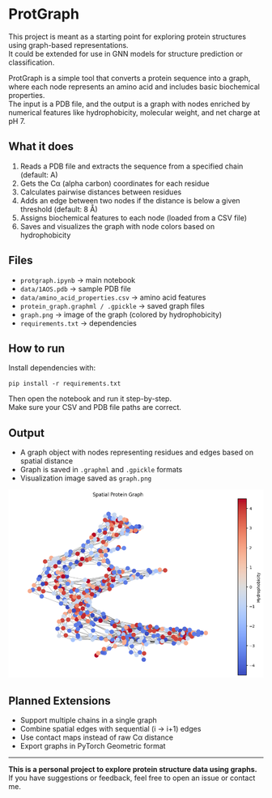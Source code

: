 # ProtGraph

This project is meant as a starting point for exploring protein structures using graph-based representations.  
It could be extended for use in GNN models for structure prediction or classification.

ProtGraph is a simple tool that converts a protein sequence into a graph, where each node represents an amino acid and includes basic biochemical properties.  
The input is a PDB file, and the output is a graph with nodes enriched by numerical features like hydrophobicity, molecular weight, and net charge at pH 7.

## What it does

1. Reads a PDB file and extracts the sequence from a specified chain (default: A)  
2. Gets the Cα (alpha carbon) coordinates for each residue  
3. Calculates pairwise distances between residues  
4. Adds an edge between two nodes if the distance is below a given threshold (default: 8 Å)  
5. Assigns biochemical features to each node (loaded from a CSV file)  
6. Saves and visualizes the graph with node colors based on hydrophobicity

## Files

- `protgraph.ipynb` → main notebook  
- `data/1AOS.pdb` → sample PDB file  
- `data/amino_acid_properties.csv` → amino acid features  
- `protein_graph.graphml / .gpickle` → saved graph files  
- `graph.png` → image of the graph (colored by hydrophobicity)  
- `requirements.txt` → dependencies

## How to run

Install dependencies with:

```
pip install -r requirements.txt
```

Then open the notebook and run it step-by-step.  
Make sure your CSV and PDB file paths are correct.

## Output

- A graph object with nodes representing residues and edges based on spatial distance  
- Graph is saved in `.graphml` and `.gpickle` formats  
- Visualization image saved as `graph.png`

![graph preview](graph.png)

## Planned Extensions

- Support multiple chains in a single graph  
- Combine spatial edges with sequential (i → i+1) edges  
- Use contact maps instead of raw Cα distance  
- Export graphs in PyTorch Geometric format  


---

**This is a personal project to explore protein structure data using graphs.**  
If you have suggestions or feedback, feel free to open an issue or contact me.
